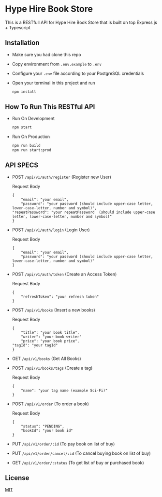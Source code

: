 # Hype Hire Book Store

This is a RESTfull API for Hype Hire Book Store that is built on top Express js + Typescript

## Installation 

- Make sure you had clone this repo
- Copy environment from `.env.example` to `.env`
- Configure your `.env` file according to your PostgreSQL credentials
- Open your terminal in this project and run 

	```bash
	npm install
	```

## How To Run This RESTful API

- Run On Development

	```bash
	npm start
	```

- Run On Production

	```bash
	npm run build
	npm run start:prod
	```

## API SPECS

- POST `/api/v1/auth/register` (Register new User)

	Request Body

	```
	{
		"email": "your email",
		"password": "your password (should include upper-case letter, lower-case-letter, number and symbol)",
    "repeatPassword": "your repeatPassword  (should include upper-case letter, lower-case-letter, number and symbol)"
	}
	```

- POST `/api/v1/auth/login` (Login User)

	Request Body

	```
	{
		"email": "your email",
		"password": "your password (should include upper-case letter, lower-case-letter, number and symbol)"
	}
	```

- POST `/api/v1/auth/token` (Create an Access Token)

	Request Body

	```
	{
		"refreshToken": "your refresh token"
	}
	```

- POST `/api/v1/books` (Insert a new books)

	Request Body

	```
	{
		"title": "your book title",
		"writer": "your book writer"
		"price": "your book price",
    "tagId": "your tagId"
	}
	```

- GET `/api/v1/books` (Get All Books)

- POST `/api/v1/books/tags` (Create a tag)

	Request Body

	```
	{
		"name": "your tag name (example Sci-Fi)"
	}
	```

- POST `/api/v1/order` (To order a book)

	Request Body

	```
	{
		"status": "PENDING",
		"bookId": "your book id"
	}
	```

- PUT `/api/v1/order/:id` (To pay book on list of buy)

- PUT `/api/v1/order/cancel/:id` (To cancel buying book on list of buy)

- GET `/api/v1/order/:status` (To get list of buy or purchased book)

## License
[MIT](https://choosealicense.com/licenses/mit/)